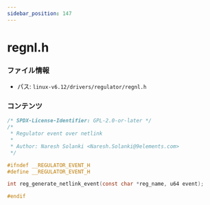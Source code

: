 ```yaml
---
sidebar_position: 147
---
```

# regnl.h

### ファイル情報

- パス: `linux-v6.12/drivers/regulator/regnl.h`

### コンテンツ

```h
/* SPDX-License-Identifier: GPL-2.0-or-later */
/*
 * Regulator event over netlink
 *
 * Author: Naresh Solanki <Naresh.Solanki@9elements.com>
 */

#ifndef __REGULATOR_EVENT_H
#define __REGULATOR_EVENT_H

int reg_generate_netlink_event(const char *reg_name, u64 event);

#endif

```
